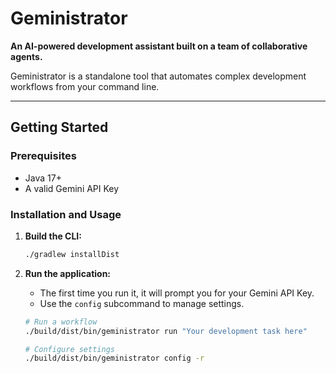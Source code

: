 # Geministrator

**An AI-powered development assistant built on a team of collaborative agents.**

Geministrator is a standalone tool that automates complex development workflows from your command
line.

---
## Getting Started

### Prerequisites

* Java 17+
* A valid Gemini API Key

### Installation and Usage

1.  **Build the CLI:**
    ```bash
    ./gradlew installDist
    ```
2.  **Run the application:**
    * The first time you run it, it will prompt you for your Gemini API Key.
    * Use the `config` subcommand to manage settings.

    ```bash
    # Run a workflow
    ./build/dist/bin/geministrator run "Your development task here"

    # Configure settings
    ./build/dist/bin/geministrator config -r
    ```